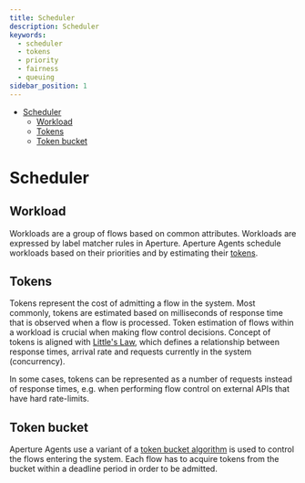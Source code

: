 ```yaml
---
title: Scheduler
description: Scheduler
keywords:
  - scheduler
  - tokens
  - priority
  - fairness
  - queuing
sidebar_position: 1
---
```


<!-- @import "[TOC]" {cmd="toc" depthFrom=1 depthTo=6 orderedList=false} -->

<!-- code_chunk_output -->

- [Scheduler](#scheduler)
  - [Workload](#workload)
  - [Tokens](#tokens)
  - [Token bucket](#token-bucket)

<!-- /code_chunk_output -->

# Scheduler

## Workload

Workloads are a group of flows based on common attributes. Workloads are
expressed by label matcher rules in Aperture. Aperture Agents schedule workloads
based on their priorities and by estimating their [tokens](#tokens).

## Tokens

Tokens represent the cost of admitting a flow in the system. Most commonly,
tokens are estimated based on milliseconds of response time that is observed
when a flow is processed. Token estimation of flows within a workload is crucial
when making flow control decisions. Concept of tokens is aligned with
[Little's Law](https://en.wikipedia.org/wiki/Little%27s_law), which defines a
relationship between response times, arrival rate and requests currently in the
system (concurrency).

In some cases, tokens can be represented as a number of requests instead of
response times, e.g. when performing flow control on external APIs that have
hard rate-limits.

## Token bucket

Aperture Agents use a variant of a
[token bucket algorithm](https://en.wikipedia.org/wiki/Token_bucket) is used to
control the flows entering the system. Each flow has to acquire tokens from the
bucket within a deadline period in order to be admitted.
